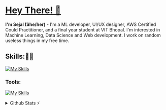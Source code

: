 # [Hey There! 👋](https://sejalshrivastava.netlify.app/)
**I'm Sejal (She/her)** - I'm a ML developer, UI/UX designer, AWS Certified Could Practitioner, and a final year student at VIT Bhopal. I'm interested in Machine Learning, Data Science and Web development. I work on random useless things in my free time. 

## Skills:🤹‍♂️
[![My Skills](https://skillicons.dev/icons?i=java,html,css,js,aws,mysql,py)](https://skillicons.dev)
### Tools:
[![My Skills](https://skillicons.dev/icons?i=figma,eclipse,idea,netlify,stackoverflow,vercel,vscode)](https://skillicons.dev)



<!--[![SkillIcons](https://skillicons.dev/icons?i=js,ts,html,css,nodejs,py,tailwind,vue,nuxt,mongodb,prisma,docker,figma)](https://skillicons.dev)<br/>
[^ These icons are one of my projects!](https://github.com/tandpfun/skill-icons)

<!--![status](https://nocache.advaith.workers.dev?url=https://img.shields.io/endpoint?url=https://dev.discordprofiles.me/api/badge/status/276544649148235776?simple=true)
![playing](https://nocache.advaith.workers.dev?url=https://img.shields.io/endpoint?url=https://dev.discordprofiles.me/api/badge/playing/276544649148235776)
![vscode](https://nocache.advaith.workers.dev?url=https://img.shields.io/endpoint?url=https://dev.discordprofiles.me/api/badge/vscode/276544649148235776)
<!--[![spotify](https://nocache.advaith.workers.dev?url=https://img.shields.io/endpoint?url=https://dev.discordprofiles.me/api/badge/spotify/276544649148235776)](https://dev.discordprofiles.me/openspotify/276544649148235776)--> 

<details>
  <summary>Github Stats ⚡</summary>
  
  <a href="#">![Github stats](https://github-readme-stats.vercel.app/api?username=Sejal-shh&theme=blueberry&count_private=true&hide_border=true&line_height=20)</a>
  <a href="#">![Top Langs](https://github-readme-stats.vercel.app/api/top-langs/?username=Sejal-shh&layout=compact&theme=blueberry&count_private=true&hide_border=true)</a>
</details>

